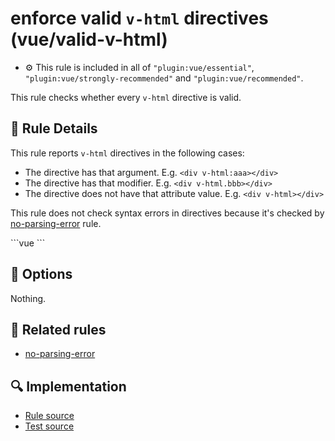 # enforce valid `v-html` directives (vue/valid-v-html)

- :gear: This rule is included in all of `"plugin:vue/essential"`, `"plugin:vue/strongly-recommended"` and `"plugin:vue/recommended"`.

This rule checks whether every `v-html` directive is valid.

## :book: Rule Details

This rule reports `v-html` directives in the following cases:

- The directive has that argument. E.g. `<div v-html:aaa></div>`
- The directive has that modifier. E.g. `<div v-html.bbb></div>`
- The directive does not have that attribute value. E.g. `<div v-html></div>`

This rule does not check syntax errors in directives because it's checked by [no-parsing-error] rule.

<eslint-code-block :rules="{'vue/valid-v-html': ['error']}">
```vue
<template>
  <!-- ✓ GOOD -->
  <div v-html="foo"/>

  <!-- ✗ BAD -->
  <div v-html/>
  <div v-html:aaa="foo"/>
  <div v-html.bbb="foo"/>
</template>
```
</eslint-code-block>

## :wrench: Options

Nothing.

## :couple: Related rules

- [no-parsing-error]


[no-parsing-error]: no-parsing-error.md

## :mag: Implementation

- [Rule source](https://github.com/vuejs/eslint-plugin-vue/blob/master/lib/rules/valid-v-html.js)
- [Test source](https://github.com/vuejs/eslint-plugin-vue/blob/master/tests/lib/rules/valid-v-html.js)
